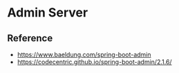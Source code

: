 # Admin Server

## Reference

* https://www.baeldung.com/spring-boot-admin
* https://codecentric.github.io/spring-boot-admin/2.1.6/
